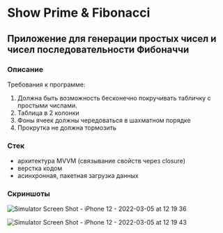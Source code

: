 # Show Prime & Fibonacci
## Приложение для генерации простых чисел и чисел последовательности Фибоначчи

### Описание
Требования к программе:
1. Должна быть возможность бесконечно покручивать табличку с простыми числами.
2. Таблица в 2 колонки
3. Фоны ячеек должны чередоваться в шахматном порядке
4. Прокрутка не должна тормозить

### Стек
* архитектура MVVM (связывание свойств через closure)
*  верстка кодом
*  асинхронная, пакетная загрузка данных

### Скриншоты
![Simulator Screen Shot - iPhone 12 - 2022-03-05 at 12 19 36](https://user-images.githubusercontent.com/25160645/156877821-bd1e023a-a089-4ff3-9a44-d1936816d0b9.png)

![Simulator Screen Shot - iPhone 12 - 2022-03-05 at 12 19 43](https://user-images.githubusercontent.com/25160645/156877833-ac6432d2-210c-4458-8a80-e6a95dd4dfbc.png)
